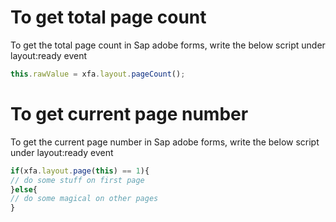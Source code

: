 # To get total page count
To get the total page count in Sap adobe forms, write the below script under layout:ready event
```javascript
this.rawValue = xfa.layout.pageCount();
```
# To get current page number
To get the current page number in Sap adobe forms, write the below script under layout:ready event
```javascript
if(xfa.layout.page(this) == 1){
// do some stuff on first page
}else{
// do some magical on other pages
}
```
